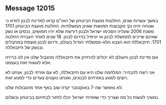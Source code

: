 ## Message 12015

במשך עשרות שנים, החלטות מועצת הביטחון של האו"ם קראו למדינת לבנון לוודא כי שטחה יהיה נקי מקבוצות חמושות שאינן ממשלתיות. החלטת מועצת הביטחון 1701 משנת 2006 שעליה הסכימו ישראל ולבנון דורשת שלא יהיו חמושים, נכסים או נשק שאינם שייכים לממשלת לבנון או יוניפיל בדרום לבנון. 
18 שנים לאחר העברת החלטה 1701: חיזבאללה הוא הצבא הלא-ממשלתי הגדול בעולם, ודרום לבנון מוצפת במחבלים ובנשק של חיזבאללה.

אם מדינת לבנון והעולם לא יכולים להרחיק את חיזבאללה מהגבול שלנו אין לנו ברירה אלא לעשות זאת בעצמנו.

אני רוצה להבהיר: המלחמה שלנו היא עם חיזבאללה, לא עם אזרחי לבנון. אנחנו לא רוצים לפגוע באזרחים לבנונים, ואנחנו נוקטים צעדים כדי למנוע זאת.

לא נאפשר שה-7 באוקטובר יקרה שוב באף אחד מהגבולות שלנו.

נמשיך לעשות כל מה שצריך כדי שאזרחי ישראל יוכלו לחזור לבתיהם בביטחון ובשלום.

